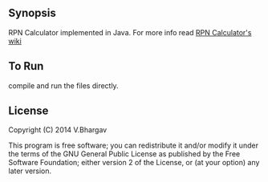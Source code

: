 

## Synopsis

RPN Calculator implemented in Java.
For more info read [RPN Calculator's wiki](https://en.wikipedia.org/wiki/Reverse_Polish_notation)

## To Run

compile and run the files directly.


## License

Copyright (C) 2014  V.Bhargav

This program is free software; you can redistribute it and/or modify it under the terms of the GNU General Public License as published by the Free Software Foundation; either version 2 of the License, or (at your option) any later version.

